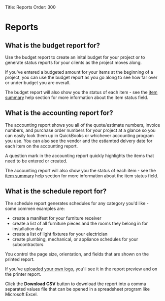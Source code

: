 Title: Reports
Order: 300

# Reports

## What is the budget report for?

Use the budget report to create an inital budget for your project or to generate status reports for your clients as the project moves along. 

If you've entered a budgeted amount for your items at the beginning of a project, you can use the budget report as you go along to see how far over or under budget you are overall. 

The budget report will also show you the status of each item - see the [item summary](item-summary.md) help section for more information about the item status field.

## What is the accounting report for? 

The accounting report shows you all of the quote/estimate numbers, invoice numbers, and purchase order numbers for your project at a glance so you can easily look them up in QuickBooks or whichever accounting program you use. You can also see the vendor and the estiamted delvery date for each item on the accounting report.

A question mark in the accounting report quickly highlights the items that need to be entered or created. 

The accounting report will also show you the status of each item - see the [item summary](item-summary.md) help section for more information about the item status field.

## What is the schedule report for? 

The schedule report generates schedules for any category you'd like - some commen examples are:

- create a manifest for your furniture receiver
- create a list of all furniture pieces and the rooms they belong in for installation day
- create a list of light fixtures for your electrician
- create plumbing, mechanical, or appliance schedules for your subcontractors

You control the page size, orientation, and fields that are shown on the printed report. 

If you've [uploaded your own logo](user-settings.md), you'll see it in the report preview and on the printer report. 

Click the **Download CSV** button to download the report into a comma separated values file that can be opened in a spreadsheet program like Microsoft Excel.
